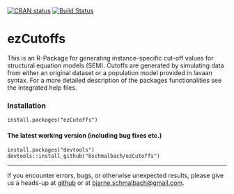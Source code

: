 [![CRAN status](https://www.r-pkg.org/badges/version/ezCutoffs)](https://cran.r-project.org/package=ezCutoffs)
[![Build Status](https://travis-ci.org/bschmalbach/ezCutoffs.svg?branch=master)](https://travis-ci.org/bschmalbach/ezCutoffs)

# ezCutoffs

This is an R-Package for generating instance-specific cut-off values for
structural equation models (SEM). Cutoffs are generated by simulating data from
either an original dataset or a population model provided in lavaan syntax. For
a more detailed description of the packages functionalities see the integrated
help files.


### Installation

``` From CRAN
install.packages("ezCutoffs")
```

#### The latest working version (including bug fixes etc.)

``` From GitHub
install.packages("devtools")
devtools::install_github("bschmalbach/ezCutoffs")
```
___________________________________
If you encounter errors, bugs, or otherwise unexpected results, please give us a heads-up at [github](https://github.com/tidyverse/dplyr/issues) or at bjarne.schmalbach@gmail.com.
